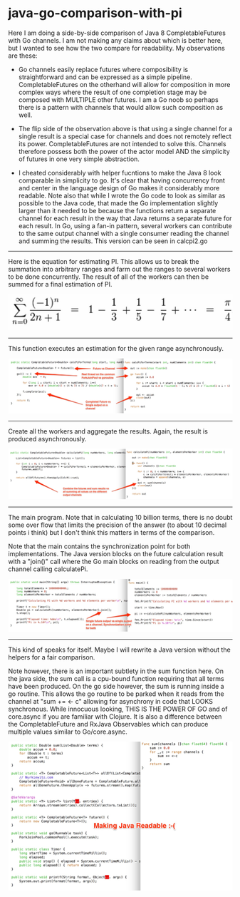# java-go-comparison-with-pi
Here I am doing a side-by-side comparison of Java 8 CompletableFutures
with Go channels. I am not making any claims about which is better here,
but I wanted to see how the two compare for readability. My observations
are these:

* Go channels easily replace futures where composibility is straightforward
and can be expressed as a simple pipeline. CompletableFutures on the
otherhand will allow for composition in more complex ways where the
result of one completion stage may be composed with MULTIPLE other
futures. I am a Go noob so perhaps there is a pattern with channels
that would allow such composition as well.

* The flip side of the observation above is that using a single channel
for a single result is a special case for channels and does not
remotely reflect its power. CompletableFutures are not intended to solve
this. Channels therefore possess both the power of the actor model
AND the simplicity of futures in one very simple abstraction.

* I cheated considerably with helper fucntions to make the Java 8 look
comparable in simplicity to go. It's clear that having concurrency
front and center in the language design of Go makes it considerably
more readable. Note also that while I wrote the Go code to look as
similar as possible to the Java code, that made the Go implementation
slightly larger than it needed to be because the functions return
a separate channel for each result in the way that Java returns
a separate future for each result. In Go, using a fan-in pattern,
several workers can contribute to the same output channel with a
single consumer reading the channel and summing the results. This
version can be seen in calcpi2.go

* * *
Here is the equation for estimating PI. This allows us to break
the summation into arbitrary ranges and farm out the ranges to
several workers to be done concurrently. The result of all of the
workers can then be summed for a final estimation of PI.

![EstimatingPI](images/0-EstimatingPI.jpg "Approsimation for PI")
* * *
This function executes an estimation for the given range asynchronously.

![CalculatePiForTerms](images/1-CalcPiForTerms.jpg "Calculate for pi")
* * *

Create all the workers and aggregate the results. Again, the result
is produced asynchronously.

![ManyWorkers](images/2-ManyWorkers.jpg "Many workers")
* * *
The main program. Note that in calculating 10 billion terms,
there is no doubt some over flow that limits the precision of the
answer (to about 10 decimal points i think) but I don't think this
matters in terms of the comparison.

Note that the main contains the synchronization point for both
implementations. The Java version blocks on the future calculation
result with a "join()" call where the Go main blocks on reading
from the output channel calling calculatePi.


![Main](images/3-Main.jpg "Main")
* * *
This kind of speaks for itself. Maybe I will rewrite a Java version
without the helpers for a fair comparison.

Note however, there is an important subtlety in the sum function here.
On the java side, the sum call is a cpu-bound function requiring that
all terms have been produced. On the go side however, the sum is
running inside a go routine. This allows the go routine to be parked
when it reads from the channel at "sum += <- c" allowing for asynchrony
in code that LOOKS synchronous. While innocuous looking, THIS IS THE
POWER OF GO and of core.async if you are familiar with Clojure. It is
also a difference between the CompletableFuture and RxJava Observables
which can produce multiple values similar to Go/core.async.


![Readability](images/4-Readability.jpg "Readability")
